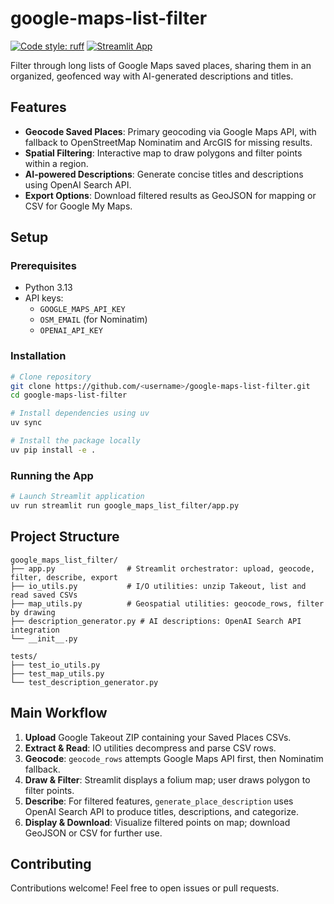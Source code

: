 # google-maps-list-filter

[![Code style: ruff](https://camo.githubusercontent.com/bb88127790fb054cba2caf3f3be2569c1b97bb45a44b47b52d738f8781a8ede4/68747470733a2f2f696d672e736869656c64732e696f2f656e64706f696e743f75726c3d68747470733a2f2f7261772e67697468756275736572636f6e74656e742e636f6d2f636861726c6965726d617273682f727566662f6d61696e2f6173736574732f62616467652f76312e6a736f6e)](https://github.com/charliermarsh/ruff)
[![Streamlit App](https://static.streamlit.io/badges/streamlit_badge_black_white.svg)]()

Filter through long lists of Google Maps saved places, sharing them in an organized, geofenced way with AI-generated descriptions and titles.

## Features

- **Geocode Saved Places**: Primary geocoding via Google Maps API, with fallback to OpenStreetMap Nominatim and ArcGIS for missing results.
- **Spatial Filtering**: Interactive map to draw polygons and filter points within a region.
- **AI-powered Descriptions**: Generate concise titles and descriptions using OpenAI Search API.
- **Export Options**: Download filtered results as GeoJSON for mapping or CSV for Google My Maps.

## Setup

### Prerequisites

- Python 3.13
- API keys:
  - `GOOGLE_MAPS_API_KEY`
  - `OSM_EMAIL` (for Nominatim)
  - `OPENAI_API_KEY`

### Installation

```bash
# Clone repository
git clone https://github.com/<username>/google-maps-list-filter.git
cd google-maps-list-filter

# Install dependencies using uv
uv sync

# Install the package locally
uv pip install -e .
```

### Running the App

```bash
# Launch Streamlit application
uv run streamlit run google_maps_list_filter/app.py
```

## Project Structure

```
google_maps_list_filter/
├── app.py                # Streamlit orchestrator: upload, geocode, filter, describe, export
├── io_utils.py           # I/O utilities: unzip Takeout, list and read saved CSVs
├── map_utils.py          # Geospatial utilities: geocode_rows, filter by drawing
├── description_generator.py # AI descriptions: OpenAI Search API integration
└── __init__.py

tests/
├── test_io_utils.py
├── test_map_utils.py
└── test_description_generator.py
```

## Main Workflow

1. **Upload** Google Takeout ZIP containing your Saved Places CSVs.
2. **Extract & Read**: IO utilities decompress and parse CSV rows.
3. **Geocode**: `geocode_rows` attempts Google Maps API first, then Nominatim fallback.
4. **Draw & Filter**: Streamlit displays a folium map; user draws polygon to filter points.
5. **Describe**: For filtered features, `generate_place_description` uses OpenAI Search API to produce titles, descriptions, and categorize.
6. **Display & Download**: Visualize filtered points on map; download GeoJSON or CSV for further use.

## Contributing

Contributions welcome! Feel free to open issues or pull requests.

